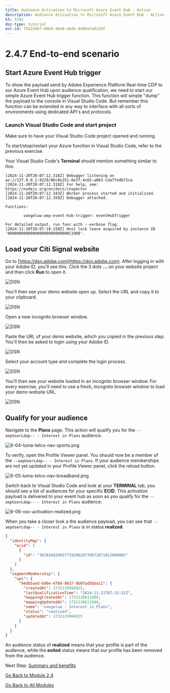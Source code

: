 ```yaml
---
title: Audience Activation to Microsoft Azure Event Hub - Action
description: Audience Activation to Microsoft Azure Event Hub - Action
kt: 5342
doc-type: tutorial
exl-id: f5b224bf-60b9-46e0-abdb-9d96a7e8c59f
---
```

# 2.4.7 End-to-end scenario

## Start Azure Event Hub trigger

To show the payload send by Adobe Experience Platform Real-time CDP to our Azure Event Hub upon audience qualification, we need to start our simple Azure Event Hub trigger function. This function will simple "dump" the payload to the console in Visual Studio Code. But remember this function can be extended in any way to interface with all sorts of environments using dedicated API's and protocols.

### Launch Visual Studio Code and start project

Make sure to have your Visual Studio Code project opened and running

To start/stop/restart your Azure function in Visual Studio Code, refer to the previous exercise.

Your Visual Studio Code's **Terminal** should mention something similar to this:

```code
[2024-11-20T20:07:12.316Z] Debugger listening on ws://127.0.0.1:9229/86c8e251-8e2f-4c65-a063-cda77edbf2ca
[2024-11-20T20:07:12.318Z] For help, see: https://nodejs.org/en/docs/inspector
[2024-11-20T20:07:12.343Z] Worker process started and initialized.
[2024-11-20T20:07:12.359Z] Debugger attached.

Functions:

        vangeluw-aep-event-hub-trigger: eventHubTrigger

For detailed output, run func with --verbose flag.
[2024-11-20T20:07:18.150Z] Host lock lease acquired by instance ID '000000000000000000000000000C19D8'.
```

## Load your Citi Signal website

Go to [https://dsn.adobe.com](https://dsn.adobe.com). After logging in with your Adobe ID, you'll see this. Click the 3 dots **...** on your website project and then click **Run** to open it.

![DSN](./../../datacollection/module1.1/images/web8.png)

You'll then see your demo website open up. Select the URL and copy it to your clipboard.

![DSN](../../gettingstarted/gettingstarted/images/web3.png)

Open a new incognito browser window.

![DSN](../../gettingstarted/gettingstarted/images/web4.png)

Paste the URL of your demo website, which you copied in the previous step. You'll then be asked to login using your Adobe ID.

![DSN](../../gettingstarted/gettingstarted/images/web5.png)

Select your account type and complete the login process.

![DSN](../../gettingstarted/gettingstarted/images/web6.png)

You'll then see your website loaded in an incognito browser window. For every exercise, you'll need to use a fresh, incognito browser window to load your demo website URL.

![DSN](../../gettingstarted/gettingstarted/images/web7.png)

## Qualify for your audience

Navigate to the **Plans** page. This action will qualify you for the `--aepUserLdap-- - Interest in Plans` audience. 

![6-04-luma-telco-nav-sports.png](./images/cs1.png)

To verify, open the Profile Viewer panel. You should now be a member of the `--aepUserLdap-- - Interest in Plans`. If your audience memberships are not yet updated in your Profile Viewer panel, click the reload button.  

![6-05-luma-telco-nav-broadband.png](./images/cs2.png)

Switch back to Visual Studio Code and look at your **TERMINAL** tab, you should see a list of audiences for your specific **ECID**. This activation payload is delivered to your event hub as soon as you qualify for the `--aepUserLdap-- - Interest in Plans` audience. 

![6-06-vsc-activation-realized.png](./images/cs3.png)

When you take a closer look a the audience payload, you can see that `--aepUserLdap-- - Interest in Plans` is in status **realized**. 

```json
{
  "identityMap": {
    "ecid": [
      {
        "id": "36281682065771928820739672071812090802"
      }
    ]
  },
  "segmentMembership": {
    "ups": {
      "94db5aed-b90e-478d-9637-9b0fad5bba11": {
        "createdAt": 1732129904025,
        "lastQualificationTime": "2024-11-21T07:33:52Z",
        "mappingCreatedAt": 1732130611000,
        "mappingUpdatedAt": 1732130611000,
        "name": "vangeluw - Interest in Plans",
        "status": "realized",
        "updatedAt": 1732129904025
      }
    }
  }
}
```

An audience status of **realized** means that your profile is part of the audience, while the **exited** status means that our profile has been removed from the audience.

Next Step: [Summary and benefits](./summary.md)

[Go Back to Module 2.4](./segment-activation-microsoft-azure-eventhub.md)

[Go Back to All Modules](./../../../overview.md)
